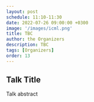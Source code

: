 ```yaml
---
layout: post
schedule: 11:10-11:30
date: 2022-07-26 09:00:00 +0300
image: '/images/icml.png'
title: TBC
author: the Organizers
description: TBC
tags: [Organizers]
order: 13
---
```


## Talk Title
Talk abstract
